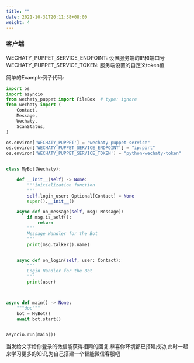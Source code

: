```yaml
---
title: ""
date: 2021-10-31T20:11:38+08:00
weight: 4
---
```


### 客户端  
WECHATY_PUPPET_SERVICE_ENDPOINT: 设置服务端的IP和端口号 
WECHATY_PUPPET_SERVICE_TOKEN: 服务端设置的自定义token值

简单的Example例子代码:
```python
import os
import asyncio
from wechaty_puppet import FileBox  # type: ignore
from wechaty import (
    Contact,
    Message,
    Wechaty,
    ScanStatus,
)

os.environ['WECHATY_PUPPET'] = "wechaty-puppet-service"
os.environ['WECHATY_PUPPET_SERVICE_ENDPOINT'] = "ip:port"
os.environ['WECHATY_PUPPET_SERVICE_TOKEN'] = "python-wechaty-token"


class MyBot(Wechaty):

    def __init__(self) -> None:
        """initialization function
        """
        self.login_user: Optional[Contact] = None
        super().__init__()

    async def on_message(self, msg: Message):
        if msg.is_self():
            return
        """
        Message Handler for the Bot
        """
        print(msg.talker().name)


    async def on_login(self, user: Contact):
        """
        Login Handler for the Bot
        """
        print(user)



async def main() -> None:
    """doc"""
    bot = MyBot()
    await bot.start()


asyncio.run(main())

```
当发给文字给你登录的微信能获得相同的回复,恭喜你环境都已搭建成功,此时一起来学习更多的知识,为自己搭建一个智能微信客服吧